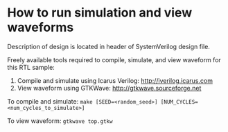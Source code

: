 # How to run simulation and view waveforms

Description of design is located in header of SystemVerilog design file.

Freely available tools required to compile, simulate, and view waveform for this RTL sample:
1. Compile and simulate using Icarus Verilog: http://iverilog.icarus.com
2. View waveform using GTKWave: http://gtkwave.sourceforge.net

To compile and simulate:
    ```
    make [SEED=<random_seed>] [NUM_CYCLES=<num_cycles_to_simulate>]
    ```

To view waveform:
    ```
    gtkwave top.gtkw
    ```
